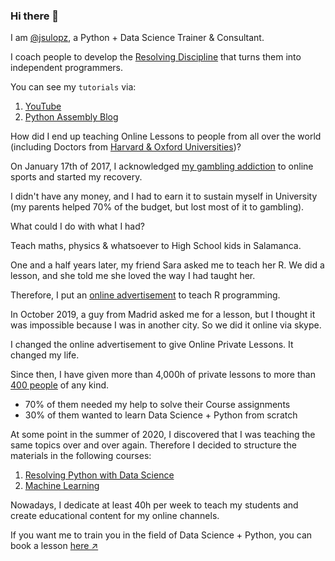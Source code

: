 ### Hi there 👋

I am [@jsulopz](https://twitter.com/jsulopz), a Python + Data Science Trainer & Consultant.

I coach people to develop the [Resolving Discipline](https://github.com/jsulopz/00-python-resolver-discipline) that turns them into independent programmers.

You can see my `tutorials` via:

1. [YouTube](https://youtube.com/c/pythonresolver/)
2. [Python Assembly Blog](https://blog.pythonassembly.com/)

How did I end up teaching Online Lessons to people from all over the world (including Doctors from [Harvard & Oxford Universities](https://resolvingpython.com/))?

On January 17th of 2017, I acknowledged [my gambling addiction](https://medium.com/@jesusloplar/buenas-tardes-me-llamo-jes%C3%BAs-l%C3%B3pez-enfermo-lud%C3%B3pata-en-rehabilitaci%C3%B3n-7566c17ee56) to online sports and started my recovery.

I didn't have any money, and I had to earn it to sustain myself in University (my parents helped 70% of the budget, but lost most of it to gambling).

What could I do with what I had?

Teach maths, physics & whatsoever to High School kids in Salamanca.

One and a half years later, my friend Sara asked me to teach her R. We did a lesson, and she told me she loved the way I had taught her.

Therefore, I put an [online advertisement](https://www.tusclasesparticulares.com/profesores/jesus-lopez1407633/opiniones) to teach R programming.

In October 2019, a guy from Madrid asked me for a lesson, but I thought it was impossible because I was in another city. So we did it online via skype.

I changed the online advertisement to give Online Private Lessons. It changed my life.

Since then, I have given more than 4,000h of private lessons to more than [400 people](https://github.com/jsulopz/01-resolving-python-data-science/network/members) of any kind.

- 70% of them needed my help to solve their Course assignments
- 30% of them wanted to learn Data Science + Python from scratch

At some point in the summer of 2020, I discovered that I was teaching the same topics over and over again. Therefore I decided to structure the materials in the following courses:

1. [Resolving Python with Data Science](https://github.com/jsulopz/01-resolving-python-data-science)
2. [Machine Learning](https://github.com/jsulopz/02-machine-learning)

Nowadays, I dedicate at least 40h per week to teach my students and create educational content for my online channels.

If you want me to train you in the field of Data Science + Python, you can book a lesson [here ↗](https://resolvingpython.as.me/)
